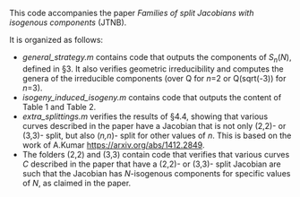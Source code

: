 This code accompanies the paper _Families of split Jacobians with isogenous components_ (JTNB).

It is organized as follows:
- _general_strategy.m_ contains code that outputs the components of _S_<sub>*n*</sub>(*N*), defined in §3. It also verifies geometric irreducibility and computes the genera of the irreducible components (over Q for *n*=2 or Q(sqrt(-3)) for *n*=3). 
- _isogeny_induced_isogeny.m_ contains code that outputs the content of Table 1 and Table 2.
- _extra_splittings.m_ verifies the results of §4.4, showing that various curves described in the paper have a Jacobian that is not only (2,2)- or (3,3)- split, but also (*n,n*)- split for other values of *n*. This is based on the work of A.Kumar https://arxiv.org/abs/1412.2849.
- The folders (2,2) and (3,3) contain code that verifies that various curves _C_ described in the paper that have a (2,2)- or (3,3)- split Jacobian are such that the Jacobian has *N*-isogenous components for specific values of *N*, as claimed in the paper.
